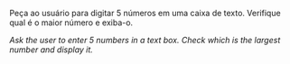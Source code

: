 Peça ao usuário para digitar 5 números em uma caixa de texto. Verifique qual é o maior número e exiba-o.

<i>
Ask the user to enter 5 numbers in a text box. Check which is the largest number and display it.</i>
